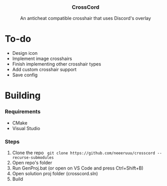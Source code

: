 <h3 align="center">CrossCord</h3>

<p align="center">
    An anticheat compatible crosshair that uses Discord's overlay
</p>

# To-do
* Design icon
* Implement image crosshairs
* Finish implementing other crosshair types
* Add custom crosshair support
* Save config

# Building
### Requirements
* CMake
* Visual Studio

### Steps
1. Clone the repo ````
git clone https://github.com/neeeruuu/crosscord --recurse-submodules````
2. Open repo's folder
3. Run GenProj.bat (or open on VS Code and press Ctrl+Shift+B)
4. Open solution proj folder (crosscord.sln)
5. Build
